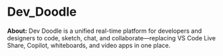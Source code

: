 # Dev_Doodle
**About:** Dev Doodle is a unified real-time platform for developers and designers to code, sketch, chat, and collaborate—replacing VS Code Live Share, Copilot, whiteboards, and video apps in one place.
